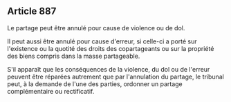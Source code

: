 Article 887
----
Le partage peut être annulé pour cause de violence ou de dol.

Il peut aussi être annulé pour cause d'erreur, si celle-ci a porté sur
l'existence ou la quotité des droits des copartageants ou sur la propriété des
biens compris dans la masse partageable.

S'il apparaît que les conséquences de la violence, du dol ou de l'erreur peuvent
être réparées autrement que par l'annulation du partage, le tribunal peut, à la
demande de l'une des parties, ordonner un partage complémentaire ou
rectificatif.
